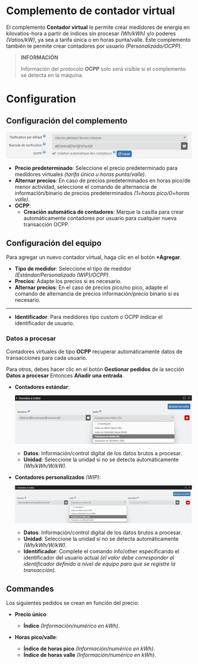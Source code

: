 # Complemento de contador virtual

El complemento **Contador virtual** le permite crear medidores de energía en kilovatios-hora a partir de índices sin procesar *(Wh/kWh)* y/o poderes *(Vatios/kW)*, ya sea a tarifa única o en horas punta/valle. Este complemento también te permite crear contadores por usuario *(Personalizado/OCPP)*.

>**INFORMACIÓN**
>
>Información del protocolo **OCPP** solo será visible si el complemento se detecta en la máquina.

# Configuration

## Configuración del complemento

![Configuración del complemento](./images/config_plugin.jpg)

- **Precio predeterminado**: Seleccione el precio predeterminado para medidores virtuales *(tarifa única u horas punta/valle)*.
- **Alternar precios**: En caso de precios predeterminados en horas pico/de menor actividad, seleccione el comando de alternancia de información/binario de precios predeterminados *(1=horas pico/0=horas valle)*.
- **OCPP**:
  - **Creación automática de contadores**: Marque la casilla para crear automáticamente contadores por usuario para cualquier nueva transacción OCPP.

## Configuración del equipo

Para agregar un nuevo contador virtual, haga clic en el botón **+Agregar**.

- **Tipo de medidor**: Seleccione el tipo de medidor *(Estándar/Personalizado (WIP)/OCPP)*.
- **Precios**: Adapte los precios si es necesario.
- **Alternar precios**: En el caso de precios pico/no pico, adapte el comando de alternancia de precios información/precio binario si es necesario.

---

- **Identificador**: Para medidores tipo custom o OCPP indicar el identificador de usuario.

### Datos a procesar

Contadores virtuales de tipo **OCPP** recuperar automáticamente datos de transacciones para cada usuario.

Para otros, debes hacer clic en el botón **Gestionar pedidos** de la sección **Datos a procesar** Entonces **Añadir una entrada**.

- **Contadores estándar**:

  ![Datos compteur standard](./images/default_input.jpg)

	- **Datos**: Información/control digital de los datos brutos a procesar.
	- **Unidad**: Seleccione la unidad si no se detecta automáticamente *(Wh/kWh/W/kW)*.

- **Contadores personalizados** *(WIP)*:

  ![Datos compteur personnalisé](./images/custom_input.jpg)

	- **Datos**: Información/control digital de los datos brutos a procesar.
	- **Unidad**: Seleccione la unidad si no se detecta automáticamente *(Wh/kWh/W/kW)*.
	- **Identificador**: Complete el comando info/other especificando el identificador del usuario actual *(el valor debe corresponder al identificador definido a nivel de equipo para que se registre la transacción)*.

## Commandes

Los siguientes pedidos se crean en función del precio:

- **Precio único**:
  - **Índice** *(Información/numérico en kWh)*.

- **Horas pico/valle**:
  - **Índice de horas pico** *(Información/numérico en kWh)*.
  - **Índice de horas valle** *(Información/numérico en kWh)*.
